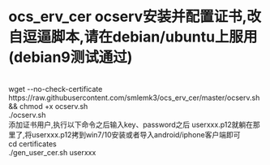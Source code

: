 # ocs_erv_cer ocserv安装并配置证书,改自逗逼脚本,请在debian/ubuntu上服用(debian9测试通过)
<Br/>
wget --no-check-certificate https://raw.githubusercontent.com/smlemk3/ocs_erv_cer/master/ocserv.sh && chmod +x ocserv.sh
<Br/>
./ocserv.sh
<Br/>
添加证书用户,执行以下命令之后输入key、password之后 userxxx.p12就躺在那里了,将userxxx.p12拷到win7/10安装或者导入android/iphone客户端即可
<Br/>
cd certificates
<Br/>
./gen_user_cer.sh userxxx
